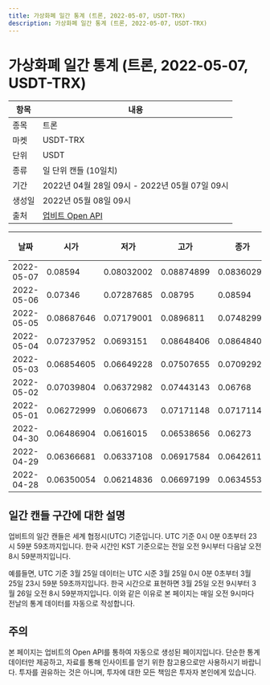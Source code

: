 ```yaml
---
title: 가상화폐 일간 통계 (트론, 2022-05-07, USDT-TRX)
description: 가상화폐 일간 통계 (트론, 2022-05-07, USDT-TRX)
---
```



가상화폐 일간 통계 (트론, 2022-05-07, USDT-TRX)
===

|항목|내용|
|--|--|
|종목|트론|
|마켓|USDT-TRX|
|단위|USDT|
|종류|일 단위 캔들 (10일치)|
|기간|2022년 04월 28일 09시 - 2022년 05월 07일 09시|
|생성일|2022년 05월 08일 09시|
|출처|[업비트 Open API](https://docs.upbit.com)|


|날짜|시가|저가|고가|종가|비고|
|--|--|--|--|--|--|
|2022-05-07|0.08594|0.08032002|0.08874899|0.08360294|    |
|2022-05-06|0.07346|0.07287685|0.08795|0.08594|    |
|2022-05-05|0.08687646|0.07179001|0.0896811|0.07482997|    |
|2022-05-04|0.07237952|0.0693151|0.08648406|0.08648406|    |
|2022-05-03|0.06854605|0.06649228|0.07507655|0.0709292|    |
|2022-05-02|0.07039804|0.06372982|0.07443143|0.06768|    |
|2022-05-01|0.06272999|0.0606673|0.07171148|0.07171148|    |
|2022-04-30|0.06486904|0.0616015|0.06538656|0.06273|    |
|2022-04-29|0.06366681|0.06337108|0.06917584|0.06426118|    |
|2022-04-28|0.06350054|0.06214836|0.06697199|0.06345538|    |


일간 캔들 구간에 대한 설명
---


업비트의 일간 캔들은 세계 협정시(UTC) 기준입니다. 
UTC 기준 0시 0분 0초부터 23시 59분 59초까지입니다. 
한국 시간인 KST 기준으로는 전일 오전 9시부터 다음날 오전 8시 59분까지입니다. 


예를들면, UTC 기준 3월 25일 데이터는 UTC 시준 3월 25일 0시 0분 0초부터 3월 25일 23시 59분 59초까지입니다. 
한국 시간으로 표현하면 3월 25일 오전 9시부터 3월 26일 오전 8시 59분까지입니다. 
이와 같은 이유로 본 페이지는 매일 오전 9시마다 전날의 통계 데이터를 자동으로 작성합니다. 


주의
---


본 페이지는 업비트의 Open API를 통하여 자동으로 생성된 페이지입니다. 
단순한 통계 데이터만 제공하고, 자료를 통해 인사이트를 얻기 위한 참고용으로만 사용하시기 바랍니다. 
투자를 권유하는 것은 아니며, 투자에 대한 모든 책임은 투자자 본인에게 있습니다. 
